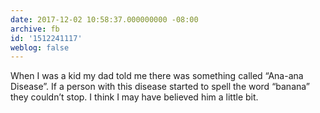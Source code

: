 ```yaml
---
date: 2017-12-02 10:58:37.000000000 -08:00
archive: fb
id: '1512241117'
weblog: false
---
```


When I was a kid my dad told me there was something called “Ana-ana Disease”. If a person with this disease started to spell the word “banana” they couldn’t stop. I think I may have believed him a little bit.

